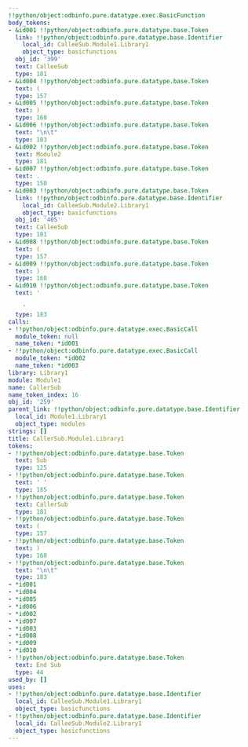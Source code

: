 ```yaml
---
!!python/object:odbinfo.pure.datatype.exec.BasicFunction
body_tokens:
- &id001 !!python/object:odbinfo.pure.datatype.base.Token
  link: !!python/object:odbinfo.pure.datatype.base.Identifier
    local_id: CalleeSub.Module1.Library1
    object_type: basicfunctions
  obj_id: '399'
  text: CalleeSub
  type: 181
- &id004 !!python/object:odbinfo.pure.datatype.base.Token
  text: (
  type: 157
- &id005 !!python/object:odbinfo.pure.datatype.base.Token
  text: )
  type: 168
- &id006 !!python/object:odbinfo.pure.datatype.base.Token
  text: "\n\t"
  type: 183
- &id002 !!python/object:odbinfo.pure.datatype.base.Token
  text: Module2
  type: 181
- &id007 !!python/object:odbinfo.pure.datatype.base.Token
  text: .
  type: 150
- &id003 !!python/object:odbinfo.pure.datatype.base.Token
  link: !!python/object:odbinfo.pure.datatype.base.Identifier
    local_id: CalleeSub.Module2.Library1
    object_type: basicfunctions
  obj_id: '405'
  text: CalleeSub
  type: 181
- &id008 !!python/object:odbinfo.pure.datatype.base.Token
  text: (
  type: 157
- &id009 !!python/object:odbinfo.pure.datatype.base.Token
  text: )
  type: 168
- &id010 !!python/object:odbinfo.pure.datatype.base.Token
  text: '

    '
  type: 183
calls:
- !!python/object:odbinfo.pure.datatype.exec.BasicCall
  module_token: null
  name_token: *id001
- !!python/object:odbinfo.pure.datatype.exec.BasicCall
  module_token: *id002
  name_token: *id003
library: Library1
module: Module1
name: CallerSub
name_token_index: 16
obj_id: '259'
parent_link: !!python/object:odbinfo.pure.datatype.base.Identifier
  local_id: Module1.Library1
  object_type: modules
strings: []
title: CallerSub.Module1.Library1
tokens:
- !!python/object:odbinfo.pure.datatype.base.Token
  text: Sub
  type: 125
- !!python/object:odbinfo.pure.datatype.base.Token
  text: ' '
  type: 185
- !!python/object:odbinfo.pure.datatype.base.Token
  text: CallerSub
  type: 181
- !!python/object:odbinfo.pure.datatype.base.Token
  text: (
  type: 157
- !!python/object:odbinfo.pure.datatype.base.Token
  text: )
  type: 168
- !!python/object:odbinfo.pure.datatype.base.Token
  text: "\n\t"
  type: 183
- *id001
- *id004
- *id005
- *id006
- *id002
- *id007
- *id003
- *id008
- *id009
- *id010
- !!python/object:odbinfo.pure.datatype.base.Token
  text: End Sub
  type: 44
used_by: []
uses:
- !!python/object:odbinfo.pure.datatype.base.Identifier
  local_id: CalleeSub.Module1.Library1
  object_type: basicfunctions
- !!python/object:odbinfo.pure.datatype.base.Identifier
  local_id: CalleeSub.Module2.Library1
  object_type: basicfunctions
---
```

